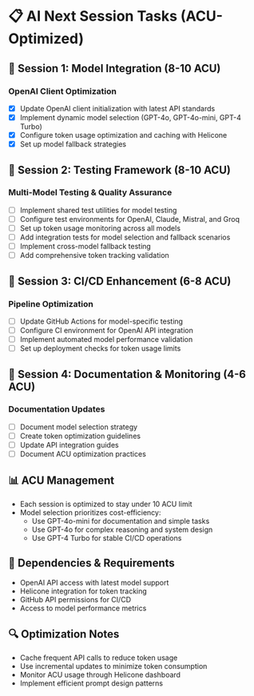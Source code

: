 # 📋 AI Next Session Tasks (ACU-Optimized)

## 🎯 Session 1: Model Integration (8-10 ACU)
### OpenAI Client Optimization
- [x] Update OpenAI client initialization with latest API standards
- [x] Implement dynamic model selection (GPT-4o, GPT-4o-mini, GPT-4 Turbo)
- [x] Configure token usage optimization and caching with Helicone
- [x] Set up model fallback strategies

## 🎯 Session 2: Testing Framework (8-10 ACU)
### Multi-Model Testing & Quality Assurance
- [ ] Implement shared test utilities for model testing
- [ ] Configure test environments for OpenAI, Claude, Mistral, and Groq
- [ ] Set up token usage monitoring across all models
- [ ] Add integration tests for model selection and fallback scenarios
- [ ] Implement cross-model fallback testing
- [ ] Add comprehensive token tracking validation

## 🎯 Session 3: CI/CD Enhancement (6-8 ACU)
### Pipeline Optimization
- [ ] Update GitHub Actions for model-specific testing
- [ ] Configure CI environment for OpenAI API integration
- [ ] Implement automated model performance validation
- [ ] Set up deployment checks for token usage limits

## 🎯 Session 4: Documentation & Monitoring (4-6 ACU)
### Documentation Updates
- [ ] Document model selection strategy
- [ ] Create token optimization guidelines
- [ ] Update API integration guides
- [ ] Document ACU optimization practices

## 📊 ACU Management
- Each session is optimized to stay under 10 ACU limit
- Model selection prioritizes cost-efficiency:
  - Use GPT-4o-mini for documentation and simple tasks
  - Use GPT-4o for complex reasoning and system design
  - Use GPT-4 Turbo for stable CI/CD operations

## 📅 Dependencies & Requirements
- OpenAI API access with latest model support
- Helicone integration for token tracking
- GitHub API permissions for CI/CD
- Access to model performance metrics

## 🔍 Optimization Notes
- Cache frequent API calls to reduce token usage
- Use incremental updates to minimize token consumption
- Monitor ACU usage through Helicone dashboard
- Implement efficient prompt design patterns
